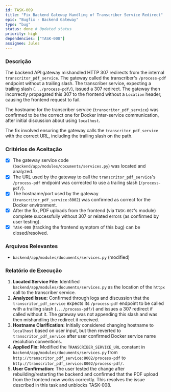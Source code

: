 ```yaml
---
id: TASK-009
title: "Fix Backend Gateway Handling of Transcriber Service Redirect"
epic: "Bugfix - Backend Gateway"
type: "bug"
status: done # Updated status
priority: high
dependencies: ["TASK-008"]
assignee: Jules
---
```


### Descrição

The backend API gateway mishandled HTTP 307 redirects from the internal `transcritor_pdf_service`. The gateway called the transcriber's `/process-pdf` endpoint without a trailing slash. The transcriber service, expecting a trailing slash (`.../process-pdf/`), issued a 307 redirect. The gateway then incorrectly propagated this 307 to the frontend without a `Location` header, causing the frontend request to fail.

The hostname for the transcriber service (`transcritor_pdf_service`) was confirmed to be the correct one for Docker inter-service communication, after initial discussion about using `localhost`.

The fix involved ensuring the gateway calls the `transcritor_pdf_service` with the correct URL, including the trailing slash on the path.

### Critérios de Aceitação

- [x] The gateway service code (`backend/app/modules/documents/services.py`) was located and analyzed.
- [x] The URL used by the gateway to call the `transcritor_pdf_service`'s `/process-pdf` endpoint was corrected to use a trailing slash (`/process-pdf/`).
- [x] The hostname/port used by the gateway (`transcritor_pdf_service:8002`) was confirmed as correct for the Docker environment.
- [x] After the fix, PDF uploads from the frontend (via `TASK-007`'s module) complete successfully without 307 or related errors (as confirmed by user testing).
- [x] `TASK-008` (tracking the frontend symptom of this bug) can be closed/resolved.

### Arquivos Relevantes

* `backend/app/modules/documents/services.py` (modified)

### Relatório de Execução

1.  **Located Service File:** Identified `backend/app/modules/documents/services.py` as the location of the `httpx` call to the transcriber service.
2.  **Analyzed Issue:** Confirmed through logs and discussion that the `transcritor_pdf_service` expects its `/process-pdf` endpoint to be called with a trailing slash (`.../process-pdf/`) and issues a 307 redirect if called without it. The gateway was not appending this slash and was then mishandling the redirect it received.
3.  **Hostname Clarification:** Initially considered changing hostname to `localhost` based on user input, but then reverted to `transcritor_pdf_service` after user confirmed Docker service name resolution conventions.
4.  **Applied Fix:** Modified the `TRANSCRIBER_SERVICE_URL` constant in `backend/app/modules/documents/services.py` from `http://transcritor_pdf_service:8002/process-pdf` to `http://transcritor_pdf_service:8002/process-pdf/`.
5.  **User Confirmation:** The user tested the change after rebuilding/restarting the backend and confirmed that the PDF upload from the frontend now works correctly. This resolves the issue described in this task and unblocks TASK-008.
